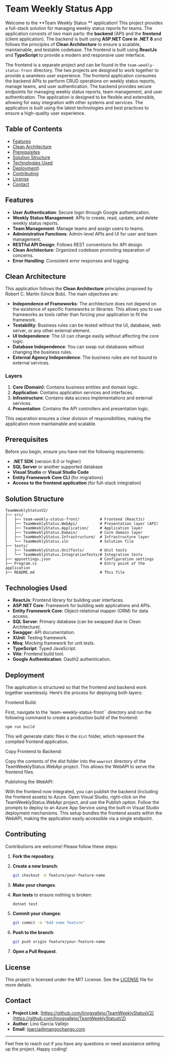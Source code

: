 ﻿# Team Weekly Status App

Welcome to the **Team Weekly Status ** application! This project provides a full-stack solution for managing weekly status reports for teams. The application consists of two main parts: the **backend** (API) and the **frontend** (client application). The backend is built using **ASP.NET Core in .NET 8** and follows the principles of **Clean Architecture** to ensure a scalable, maintainable, and testable codebase. The frontend is built using **ReactJs** and **TypeScript** to provide a modern and responsive user interface.  

The frontend is a separate project and can be found in the `team-weekly-status-front` directory. The two projects are designed to work together to provide a seamless user experience. The frontend application consumes the backend APIs to perform CRUD operations on weekly status reports, manage teams, and user authentication. The backend provides secure endpoints for managing weekly status reports, team management, and user authentication. The application is designed to be flexible and extensible, allowing for easy integration with other systems and services. The application is built using the latest technologies and best practices to ensure a high-quality user experience. 


## Table of Contents

- [Features](#features)
- [Clean Architecture](#clean-architecture)
- [Prerequisites](#prerequisites)
- [Solution Structure](#solution-structure)
- [Technologies Used](#technologies-used)
- [Deployment](#deployment))
- [Contributing](#contributing)
- [License](#license)
- [Contact](#contact)

## Features

- **User Authentication**: Secure login through Google authentication.
- **Weekly Status Management**: APIs to create, read, update, and delete weekly status reports.
- **Team Management**: Manage teams and assign users to teams.
- **Administrative Functions**: Admin-level APIs and UI for user and team management.
- **RESTful API Design**: Follows REST conventions for API design.
- **Clean Architecture**: Organized codebase promoting separation of concerns.
- **Error Handling**: Consistent error responses and logging.

## Clean Architecture

This application follows the **Clean Architecture** principles proposed by Robert C. Martin (Uncle Bob). The main objectives are:

- **Independence of Frameworks**: The architecture does not depend on the existence of specific frameworks or libraries. This allows you to use frameworks as tools rather than forcing your application to fit the framework.
- **Testability**: Business rules can be tested without the UI, database, web server, or any other external element.
- **UI Independence**: The UI can change easily without affecting the core logic.
- **Database Independence**: You can swap out databases without changing the business rules.
- **External Agency Independence**: The business rules are not bound to external services.

### Layers

1. **Core (Domain)**: Contains business entities and domain logic.
2. **Application**: Contains application services and interfaces.
3. **Infrastructure**: Contains data access implementations and external services.
4. **Presentation**: Contains the API controllers and presentation logic.

This separation ensures a clear division of responsibilities, making the application more maintainable and scalable.

## Prerequisites

Before you begin, ensure you have met the following requirements:

- **.NET SDK** (version 8.0 or higher)
- **SQL Server** or another supported database
- **Visual Studio** or **Visual Studio Code**
- **Entity Framework Core CLI** (for migrations)
- **Access to the frontend application** (for full-stack integration)

## Solution Structure

```
TeamWeeklyStatusV2/
├── src/
│   ├── team-weekly-status-front/         # Frontend (ReactJs)
│   ├── TeamWeeklyStatus.WebApi/          # Presentation layer (API)
│   ├── TeamWeeklyStatus.Application/     # Application layer
│   ├── TeamWeeklyStatus.Domain/          # Core domain layer
│   ├── TeamWeeklyStatus.Infrastructure/  # Infrastructure layer
│   └── TeamWeeklyStatus.sln              # Solution file
├── tests/
│   ├── TeamWeeklyStatus.UnitTests/       # Unit tests
│   └── TeamWeeklyStatus.IntegrationTests/# Integration tests
├── appsettings.json                      # Configuration settings
├── Program.cs                            # Entry point of the application
├── README.md                             # This file
```

## Technologies Used

- **ReactJs**: Frontend library for building user interfaces.
- **ASP.NET Core**: Framework for building web applications and APIs.
- **Entity Framework Core**: Object-relational mapper (ORM) for data access.
- **SQL Server**: Primary database (can be swapped due to Clean Architecture).
- **Swagger**: API documentation.
- **XUnit**: Testing framework.
- **Moq**: Mocking framework for unit tests.
- **TypeScript**: Typed JavaScript.
- **Vite**: Frontend build tool.
- **Google Authentication**: Oauth2 authentication.

## Deployment
The application is structured so that the frontend and backend work together seamlessly. Here’s the process for deploying both layers:

Frontend Build:

First, navigate to the `team-weekly-status-front`` directory and run the following command to create a production build of the frontend:
```
npm run build
```
This will generate static files in the `dist` folder, which represent the compiled frontend application.

Copy Frontend to Backend:

Copy the contents of the dist folder into the `wwwroot` directory of the TeamWeeklyStatus.WebApi project. This allows the WebAPI to serve the frontend files.

Publishing the WebAPI:

With the frontend now integrated, you can publish the backend (including the frontend assets) to Azure. Open Visual Studio, right-click on the TeamWeeklyStatus.WebApi project, and use the Publish option.
Follow the prompts to deploy to an Azure App Service using the built-in Visual Studio deployment mechanisms.
This setup bundles the frontend assets within the WebAPI, making the application easily accessible via a single endpoint.

## Contributing

Contributions are welcome! Please follow these steps:

1. **Fork the repository**.

2. **Create a new branch**:

   ```sh
   git checkout -b feature/your-feature-name
   ```

3. **Make your changes**.

4. **Run tests** to ensure nothing is broken:

   ```sh
   dotnet test
   ```

5. **Commit your changes**:

   ```sh
   git commit -m "Add some feature"
   ```

6. **Push to the branch**:

   ```sh
   git push origin feature/your-feature-name
   ```

7. **Open a Pull Request**.

## License

This project is licensed under the MIT License. See the [LICENSE](LICENSE) file for more details.

## Contact

- **Project Link**: [https://github.com/linogvallejo/TeamWeeklyStatusV2](https://github.com/linogvallejo/TeamWeeklyStatusV2)
- **Author**: Lino Garcia Vallejo
- **Email**: [lgarcia@mangochango.com](mailto:lgarcia@mangochango.com)

---

Feel free to reach out if you have any questions or need assistance setting up the project. Happy coding!